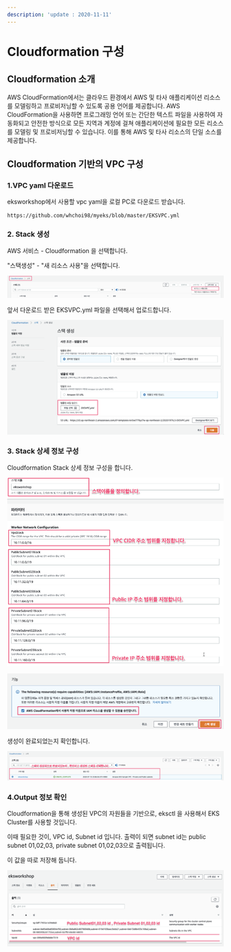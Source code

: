 ```yaml
---
description: 'update : 2020-11-11'
---
```


# Cloudformation 구성

## Cloudformation 소개

AWS CloudFormation에서는 클라우드 환경에서 AWS 및 타사 애플리케이션 리소스를 모델링하고 프로비저닝할 수 있도록 공용 언어를 제공합니다. AWS CloudFormation을 사용하면 프로그래밍 언어 또는 간단한 텍스트 파일을 사용하여 자동화되고 안전한 방식으로 모든 지역과 계정에 걸쳐 애플리케이션에 필요한 모든 리소스를 모델링 및 프로비저닝할 수 있습니다. 이를 통해 AWS 및 타사 리소스의 단일 소스를 제공합니다.

## Cloudformation 기반의 VPC 구성

### 1.VPC yaml 다운로드

eksworkshop에서 사용할 vpc yaml을 로컬 PC로 다운로드 받습니다.

```text
https://github.com/whchoi98/myeks/blob/master/EKSVPC.yml

```

### 2. Stack 생성

AWS 서비스 - Cloudformation 을 선택합니다. 

"스택생성" - "새 리소스 사용"을 선택합니다.

![](../.gitbook/assets/image%20%2841%29.png)

앞서 다운로드 받은 EKSVPC.yml 파일을 선택해서 업로드합니다.

![](../.gitbook/assets/image%20%2822%29.png)

### 3. Stack 상세 정보 구성

Cloudformation Stack 상세 정보 구성을 합니다.

![](../.gitbook/assets/image%20%2823%29.png)

![](../.gitbook/assets/image%20%287%29.png)

생성이 완료되었는지 확인합니다.

![](../.gitbook/assets/image%20%2832%29.png)

### 4.Output 정보 확인

Cloudformation을 통해 생성된 VPC의 자원들을 기반으로, eksctl 을 사용해서 EKS Cluster를 사용할 것입니다.

이때 필요한 것이, VPC id, Subnet id 입니다. 출력이 되면 subnet id는 public subnet 01,02,03, private subnet 01,02,03으로 출력됩니다. 

이 값을 따로 저장해 둡니다.

![](../.gitbook/assets/image%20%2838%29.png)

